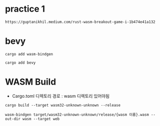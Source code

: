 practice 1
================================
`https://guptanikhil.medium.com/rust-wasm-breakout-game-i-1b474e41a132`




bevy
================================
`cargo add wasm-bindgen`

`cargo add bevy`


WASM Build
================================
- Cargo.toml 디렉토리 경로 : wasm 디렉토리 있어야됨

`cargo build --target wasm32-unknown-unknown --release`

`wasm-bindgen target/wasm32-unknown-unknown/release/{wasm 이름}.wasm --out-dir wasm --target web`